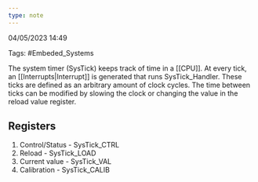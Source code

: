 ```yaml
---
type: note
---
```

04/05/2023 14:49

Tags: #Embeded_Systems 

The system timer (SysTick) keeps track of time in a [[CPU]]. At every tick, an [[Interrupts|Interrupt]] is generated that runs SysTick_Handler. These ticks are defined as an arbitrary amount of clock cycles. The time between ticks can be modified by slowing the clock or changing the value in the reload value register.

## Registers

1. Control/Status - SysTick_CTRL
2. Reload - SysTick_LOAD
3. Current value - SysTick_VAL
4. Calibration - SysTick_CALIB